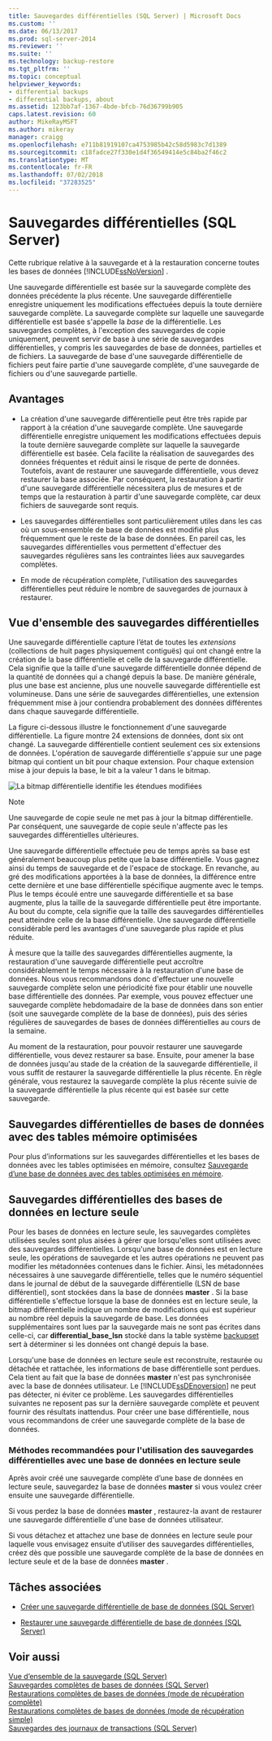 ```yaml
---
title: Sauvegardes différentielles (SQL Server) | Microsoft Docs
ms.custom: ''
ms.date: 06/13/2017
ms.prod: sql-server-2014
ms.reviewer: ''
ms.suite: ''
ms.technology: backup-restore
ms.tgt_pltfrm: ''
ms.topic: conceptual
helpviewer_keywords:
- differential backups
- differential backups, about
ms.assetid: 123bb7af-1367-4bde-bfcb-76d36799b905
caps.latest.revision: 60
author: MikeRayMSFT
ms.author: mikeray
manager: craigg
ms.openlocfilehash: e711b81919107ca4753985b42c58d5983c7d1389
ms.sourcegitcommit: c18fadce27f330e1d4f36549414e5c84ba2f46c2
ms.translationtype: MT
ms.contentlocale: fr-FR
ms.lasthandoff: 07/02/2018
ms.locfileid: "37283525"
---
```

# <a name="differential-backups-sql-server"></a>Sauvegardes différentielles (SQL Server)
  Cette rubrique relative à la sauvegarde et à la restauration concerne toutes les bases de données [!INCLUDE[ssNoVersion](../../includes/ssnoversion-md.md)] .  
  
 Une sauvegarde différentielle est basée sur la sauvegarde complète des données précédente la plus récente. Une sauvegarde différentielle enregistre uniquement les modifications effectuées depuis la toute dernière sauvegarde complète. La sauvegarde complète sur laquelle une sauvegarde différentielle est basée s'appelle la *base* de la différentielle. Les sauvegardes complètes, à l'exception des sauvegardes de copie uniquement, peuvent servir de base à une série de sauvegardes différentielles, y compris les sauvegardes de base de données, partielles et de fichiers. La sauvegarde de base d'une sauvegarde différentielle de fichiers peut faire partie d'une sauvegarde complète, d'une sauvegarde de fichiers ou d'une sauvegarde partielle.  
  
  
##  <a name="Benefits"></a> Avantages  
  
-   La création d'une sauvegarde différentielle peut être très rapide par rapport à la création d'une sauvegarde complète. Une sauvegarde différentielle enregistre uniquement les modifications effectuées depuis la toute dernière sauvegarde complète sur laquelle la sauvegarde différentielle est basée. Cela facilite la réalisation de sauvegardes des données fréquentes et réduit ainsi le risque de perte de données. Toutefois, avant de restaurer une sauvegarde différentielle, vous devez restaurer la base associée. Par conséquent, la restauration à partir d'une sauvegarde différentielle nécessitera plus de mesures et de temps que la restauration à partir d'une sauvegarde complète, car deux fichiers de sauvegarde sont requis.  
  
-   Les sauvegardes différentielles sont particulièrement utiles dans les cas où un sous-ensemble de base de données est modifié plus fréquemment que le reste de la base de données. En pareil cas, les sauvegardes différentielles vous permettent d'effectuer des sauvegardes régulières sans les contraintes liées aux sauvegardes complètes.  
  
-   En mode de récupération complète, l'utilisation des sauvegardes différentielles peut réduire le nombre de sauvegardes de journaux à restaurer.  
  
##  <a name="Overview"></a> Vue d'ensemble des sauvegardes différentielles  
 Une sauvegarde différentielle capture l’état de toutes les *extensions* (collections de huit pages physiquement contiguës) qui ont changé entre la création de la base différentielle et celle de la sauvegarde différentielle. Cela signifie que la taille d'une sauvegarde différentielle donnée dépend de la quantité de données qui a changé depuis la base. De manière générale, plus une base est ancienne, plus une nouvelle sauvegarde différentielle est volumineuse. Dans une série de sauvegardes différentielles, une extension fréquemment mise à jour contiendra probablement des données différentes dans chaque sauvegarde différentielle.  
  
 La figure ci-dessous illustre le fonctionnement d'une sauvegarde différentielle. La figure montre 24 extensions de données, dont six ont changé. La sauvegarde différentielle contient seulement ces six extensions de données. L'opération de sauvegarde différentielle s'appuie sur une page bitmap qui contient un bit pour chaque extension. Pour chaque extension mise à jour depuis la base, le bit a la valeur 1 dans le bitmap.  
  
 ![La bitmap différentielle identifie les étendues modifiées](../../database-engine/media/bnr-how-diff-backups-work.gif "La bitmap différentielle identifie les étendues modifiées")  
  
> [!NOTE]  
>  Une sauvegarde de copie seule ne met pas à jour la bitmap différentielle. Par conséquent, une sauvegarde de copie seule n'affecte pas les sauvegardes différentielles ultérieures.  
  
 Une sauvegarde différentielle effectuée peu de temps après sa base est généralement beaucoup plus petite que la base différentielle. Vous gagnez ainsi du temps de sauvegarde et de l'espace de stockage. En revanche, au gré des modifications apportées à la base de données, la différence entre cette dernière et une base différentielle spécifique augmente avec le temps. Plus le temps écoulé entre une sauvegarde différentielle et sa base augmente, plus la taille de la sauvegarde différentielle peut être importante. Au bout du compte, cela signifie que la taille des sauvegardes différentielles peut atteindre celle de la base différentielle. Une sauvegarde différentielle considérable perd les avantages d'une sauvegarde plus rapide et plus réduite.  
  
 À mesure que la taille des sauvegardes différentielles augmente, la restauration d'une sauvegarde différentielle peut accroître considérablement le temps nécessaire à la restauration d'une base de données. Nous vous recommandons donc d'effectuer une nouvelle sauvegarde complète selon une périodicité fixe pour établir une nouvelle base différentielle des données. Par exemple, vous pouvez effectuer une sauvegarde complète hebdomadaire de la base de données dans son entier (soit une sauvegarde complète de la base de données), puis des séries régulières de sauvegardes de bases de données différentielles au cours de la semaine.  
  
 Au moment de la restauration, pour pouvoir restaurer une sauvegarde différentielle, vous devez restaurer sa base. Ensuite, pour amener la base de données jusqu'au stade de la création de la sauvegarde différentielle, il vous suffit de restaurer la sauvegarde différentielle la plus récente. En règle générale, vous restaurez la sauvegarde complète la plus récente suivie de la sauvegarde différentielle la plus récente qui est basée sur cette sauvegarde.  
  
## <a name="differential-backups-of-databases-with-memory-optimized-tables"></a>Sauvegardes différentielles de bases de données avec des tables mémoire optimisées  
 Pour plus d’informations sur les sauvegardes différentielles et les bases de données avec les tables optimisées en mémoire, consultez [Sauvegarde d’une base de données avec des tables optimisées en mémoire](../in-memory-oltp/memory-optimized-tables.md).  
  
##  <a name="ReadOnlyDbs"></a> Sauvegardes différentielles des bases de données en lecture seule  
 Pour les bases de données en lecture seule, les sauvegardes complètes utilisées seules sont plus aisées à gérer que lorsqu'elles sont utilisées avec des sauvegardes différentielles. Lorsqu'une base de données est en lecture seule, les opérations de sauvegarde et les autres opérations ne peuvent pas modifier les métadonnées contenues dans le fichier. Ainsi, les métadonnées nécessaires à une sauvegarde différentielle, telles que le numéro séquentiel dans le journal de début de la sauvegarde différentielle (LSN de base différentiel), sont stockées dans la base de données **master** . Si la base différentielle s'effectue lorsque la base de données est en lecture seule, la bitmap différentielle indique un nombre de modifications qui est supérieur au nombre réel depuis la sauvegarde de base. Les données supplémentaires sont lues par la sauvegarde mais ne sont pas écrites dans celle-ci, car **differential_base_lsn** stocké dans la table système [backupset](/sql/relational-databases/system-tables/backupset-transact-sql) sert à déterminer si les données ont changé depuis la base.  
  
 Lorsqu'une base de données en lecture seule est reconstruite, restaurée ou détachée et rattachée, les informations de base différentielle sont perdues. Cela tient au fait que la base de données **master** n'est pas synchronisée avec la base de données utilisateur. Le [!INCLUDE[ssDEnoversion](../../includes/ssdenoversion-md.md)] ne peut pas détecter, ni éviter ce problème. Les sauvegardes différentielles suivantes ne reposent pas sur la dernière sauvegarde complète et peuvent fournir des résultats inattendus. Pour créer une base différentielle, nous vous recommandons de créer une sauvegarde complète de la base de données.  
  
### <a name="best-practices-for-using-differential-backups-with-a-read-only-database"></a>Méthodes recommandées pour l'utilisation des sauvegardes différentielles avec une base de données en lecture seule  
 Après avoir créé une sauvegarde complète d’une base de données en lecture seule, sauvegardez la base de données **master** si vous voulez créer ensuite une sauvegarde différentielle.  
  
 Si vous perdez la base de données **master** , restaurez-la avant de restaurer une sauvegarde différentielle d'une base de données utilisateur.  
  
 Si vous détachez et attachez une base de données en lecture seule pour laquelle vous envisagez ensuite d’utiliser des sauvegardes différentielles, créez dès que possible une sauvegarde complète de la base de données en lecture seule et de la base de données **master** .  
  
##  <a name="RelatedTasks"></a> Tâches associées  
  
-   [Créer une sauvegarde différentielle de base de données &#40;SQL Server&#41;](create-a-differential-database-backup-sql-server.md)  
  
-   [Restaurer une sauvegarde différentielle de base de données &#40;SQL Server&#41;](restore-a-differential-database-backup-sql-server.md)  
  
  
## <a name="see-also"></a>Voir aussi  
 [Vue d’ensemble de la sauvegarde &#40;SQL Server&#41;](backup-overview-sql-server.md)   
 [Sauvegardes complètes de bases de données &#40;SQL Server&#41;](full-database-backups-sql-server.md)   
 [Restaurations complètes de bases de données &#40;mode de récupération complète&#41;](complete-database-restores-full-recovery-model.md)   
 [Restaurations complètes de bases de données &#40;mode de récupération simple&#41;](complete-database-restores-simple-recovery-model.md)   
 [Sauvegardes des journaux de transactions &#40;SQL Server&#41;](transaction-log-backups-sql-server.md)  
  
  
